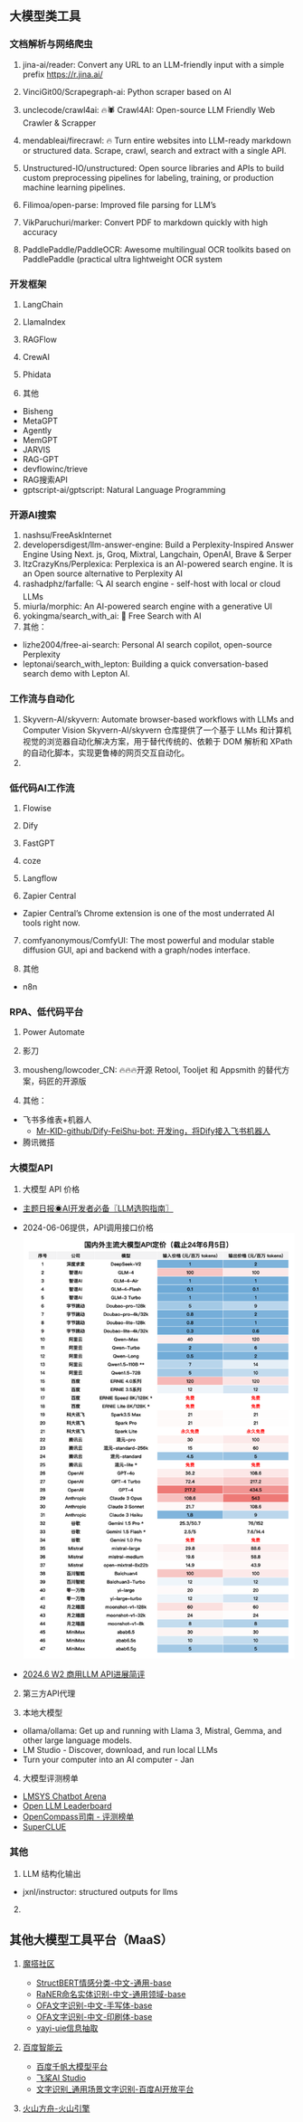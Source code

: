 ## 大模型类工具

### 文档解析与网络爬虫
1. jina-ai/reader: Convert any URL to an LLM-friendly input with a simple prefix https://r.jina.ai/

2. VinciGit00/Scrapegraph-ai: Python scraper based on AI

3. unclecode/crawl4ai: 🔥🕷️ Crawl4AI: Open-source LLM Friendly Web Crawler & Scrapper

4. mendableai/firecrawl: 🔥 Turn entire websites into LLM-ready markdown or structured data. Scrape, crawl, search and extract with a single API. 

5. Unstructured-IO/unstructured: Open source libraries and APIs to build custom preprocessing pipelines for labeling, training, or production machine learning pipelines. 

6. Filimoa/open-parse: Improved file parsing for LLM’s

7. VikParuchuri/marker: Convert PDF to markdown quickly with high accuracy

8. PaddlePaddle/PaddleOCR: Awesome multilingual OCR toolkits based on PaddlePaddle (practical ultra lightweight OCR system

### 开发框架
1. LangChain

2. LlamaIndex

3. RAGFlow

4. CrewAI

5. Phidata

6. 其他
- Bisheng
- MetaGPT
- Agently
- MemGPT
- JARVIS
- RAG-GPT
- devflowinc/trieve
- RAG搜索API
- gptscript-ai/gptscript: Natural Language Programming

### 开源AI搜索
1. nashsu/FreeAskInternet
2. developersdigest/llm-answer-engine: Build a Perplexity-Inspired Answer Engine Using Next. js, Groq, Mixtral, Langchain, OpenAI, Brave & Serper
3. ItzCrazyKns/Perplexica: Perplexica is an AI-powered search engine. It is an Open source alternative to Perplexity AI
4. rashadphz/farfalle: 🔍 AI search engine - self-host with local or cloud LLMs
5. miurla/morphic: An AI-powered search engine with a generative UI
6. yokingma/search_with_ai: 🤖 Free Search with AI
7. 其他：
- lizhe2004/free-ai-search: Personal AI search copilot, open-source Perplexity
- leptonai/search_with_lepton: Building a quick conversation-based search demo with Lepton AI. 
  
### 工作流与自动化
1. Skyvern-AI/skyvern: Automate browser-based workflows with LLMs and Computer Vision
Skyvern-AI/skyvern 仓库提供了一个基于 LLMs 和计算机视觉的浏览器自动化解决方案，用于替代传统的、依赖于 DOM 解析和 XPath 的自动化脚本，实现更鲁棒的网页交互自动化。
2. 

### 低代码AI工作流
1. Flowise

2. Dify

3. FastGPT

4. coze

5. Langflow

6. Zapier Central
- Zapier Central’s Chrome extension is one of the most underrated AI tools right now. 

7. comfyanonymous/ComfyUI: The most powerful and modular stable diffusion GUI, api and backend with a graph/nodes interface. 

8. 其他
- n8n

### RPA、低代码平台
1. Power Automate

2. 影刀

3. mousheng/lowcoder_CN: 🔥🔥🔥开源 Retool, Tooljet 和 Appsmith 的替代方案，码匠的开源版

4. 其他：
- 飞书多维表+机器人
  - [Mr-KID-github/Dify-FeiShu-bot: 开发ing，将Dify接入飞书机器人](https://github.com/Mr-KID-github/Dify-FeiShu-bot)
- 腾讯微搭


### 大模型API

1. 大模型 API 价格
- [主题日报◉AI开发者必备〖LLM选购指南〗](https://mp.weixin.qq.com/s/AJKztsDtnNfF1-DH5K8x9g)

- 2024-06-06提供，API调用接口价格
![2024-06-06提供API调用接口价格](/resources/asserts/2024-06-06提供API调用接口价格.png)

- [2024.6 W2 商用LLM API进展简评](https://mp.weixin.qq.com/s/ov5KofVw_5xpGx6JwvvVlA)

2. 第三方API代理


3. 本地大模型
- ollama/ollama: Get up and running with Llama 3, Mistral, Gemma, and other large language models. 
- LM Studio - Discover, download, and run local LLMs
- Turn your computer into an AI computer - Jan

4. 大模型评测榜单

- [LMSYS Chatbot Arena](https://chat.lmsys.org/)
- [Open LLM Leaderboard](https://open-llm-leaderboard-open-llm-leaderboard.hf.space/?__theme=light)
- [OpenCompass司南 - 评测榜单](https://rank.opencompass.org.cn/home)
- [SuperCLUE](https://www.superclueai.com/)

### 其他
1. LLM 结构化输出
- jxnl/instructor: structured outputs for llms
2. 


## 其他大模型工具平台（MaaS）

1. [魔搭社区](https://modelscope.cn/models?page=1&type=nlp)
    - [StructBERT情感分类-中文-通用-base](https://modelscope.cn/models/iic/nlp_structbert_sentiment-classification_chinese-base/summary)
    - [RaNER命名实体识别-中文-通用领域-base](https://modelscope.cn/models/iic/nlp_raner_named-entity-recognition_chinese-base-generic/summary)
    - [OFA文字识别-中文-手写体-base](https://modelscope.cn/models/iic/ofa_ocr-recognition_handwriting_base_zh/summary)
    - [OFA文字识别-中文-印刷体-base](https://modelscope.cn/models/iic/ofa_ocr-recognition_document_base_zh/summary)
    - [yayi-uie信息抽取](https://www.modelscope.cn/models/wenge-research/yayi-uie/summary)

2. [百度智能云](https://cloud.baidu.com/)
   - [百度千帆大模型平台](https://qianfan.cloud.baidu.com/)
   - [飞桨AI Studio](https://aistudio.baidu.com/modelsoverview)
   - [文字识别_通用场景文字识别-百度AI开放平台](https://cloud.baidu.com/product/ocr_general)
3. [火山方舟-火山引擎](https://www.volcengine.com/product/ark)